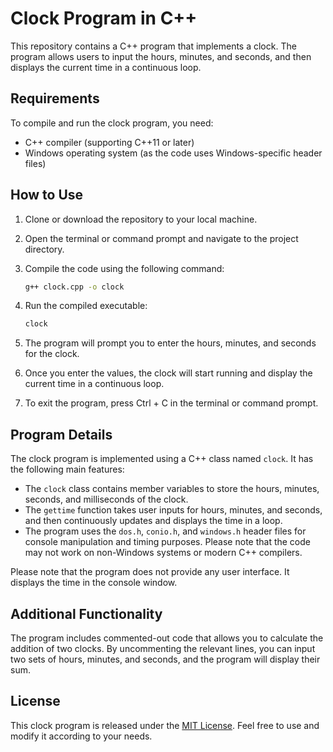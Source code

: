 # Clock Program in C++

This repository contains a C++ program that implements a clock. The program allows users to input the hours, minutes, and seconds, and then displays the current time in a continuous loop.

## Requirements

To compile and run the clock program, you need:

- C++ compiler (supporting C++11 or later)
- Windows operating system (as the code uses Windows-specific header files)

## How to Use

1. Clone or download the repository to your local machine.
2. Open the terminal or command prompt and navigate to the project directory.
3. Compile the code using the following command:

   ```bash
   g++ clock.cpp -o clock
   ```

4. Run the compiled executable:

   ```bash
   clock
   ```

5. The program will prompt you to enter the hours, minutes, and seconds for the clock.
6. Once you enter the values, the clock will start running and display the current time in a continuous loop.
7. To exit the program, press Ctrl + C in the terminal or command prompt.

## Program Details

The clock program is implemented using a C++ class named `clock`. It has the following main features:

- The `clock` class contains member variables to store the hours, minutes, seconds, and milliseconds of the clock.
- The `gettime` function takes user inputs for hours, minutes, and seconds, and then continuously updates and displays the time in a loop.
- The program uses the `dos.h`, `conio.h`, and `windows.h` header files for console manipulation and timing purposes. Please note that the code may not work on non-Windows systems or modern C++ compilers.

Please note that the program does not provide any user interface. It displays the time in the console window.

## Additional Functionality

The program includes commented-out code that allows you to calculate the addition of two clocks. By uncommenting the relevant lines, you can input two sets of hours, minutes, and seconds, and the program will display their sum.

## License

This clock program is released under the [MIT License](LICENSE). Feel free to use and modify it according to your needs.
